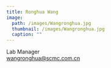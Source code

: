 ```yaml
---
title: Ronghua Wang
image: 
  path: /images/Wangronghua.jpg
  thumbnail: /images/Wangronghua.jpg
  caption: ""
---
```

Lab Manager  
wangronghua@scmc.com.cn  
